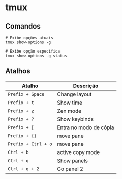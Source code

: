 # tmux

## Comandos

```
# Exibe opções atuais
tmux show-options -g

# Exibe opção específica
tmux show-options -g status
```

## Atalhos

| Atalho              | Descrição              |
| ------------------- | ---------------------- |
| `Prefix + Space`    | Change layout          |
| `Prefix + t`        | Show time              |
| `Prefix + z`        | Zen mode               |
| `Prefix + ?`        | Show keybinds          |
| `Prefix + [`        | Entra no modo de cópia |
| `Prefix + {}`       | move pane              |
| `Prefix + Ctrl + o` | move pane              |
| `Ctrl + b`          | active copy mode       |
| `Ctrl + q`          | Show panels            |
| `Ctrl + q + 2`      | Go panel 2             |
